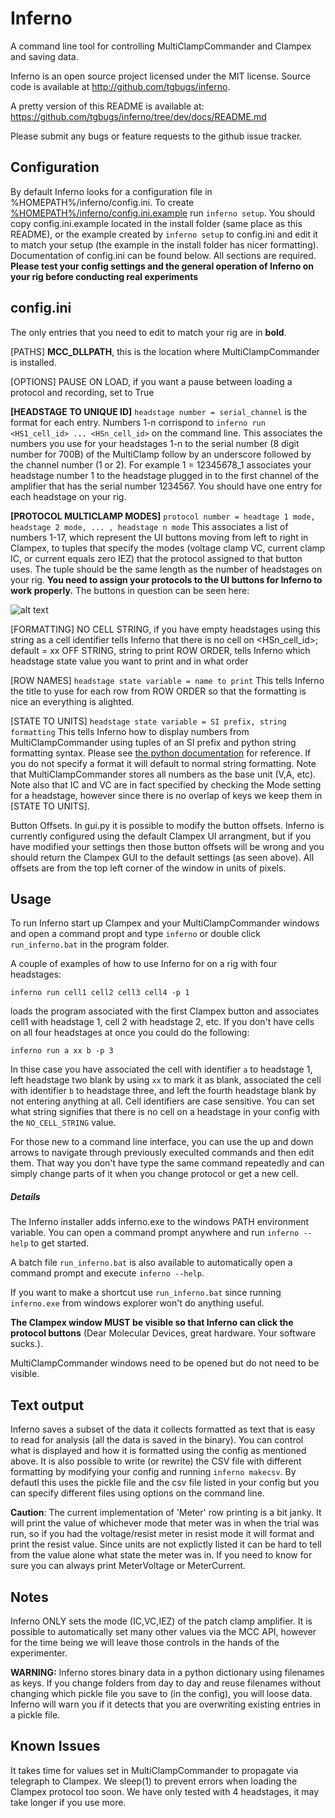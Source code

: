 Inferno
=======
A command line tool for controlling MultiClampCommander and Clampex and saving data.

Inferno is an open source project licensed under the MIT license.
Source code is available at http://github.com/tgbugs/inferno.

A pretty version of this README is available at:
https://github.com/tgbugs/inferno/tree/dev/docs/README.md

Please submit any bugs or feature requests to the github issue tracker.

Configuration
-------------
By default Inferno looks for a configuration file in %HOMEPATH%/inferno/config.ini.
To create [%HOMEPATH%/inferno/config.ini.example](../config.ini.example)
run `inferno setup`. You should copy config.ini.example located in the install
folder (same place as this README), or the example created by `inferno setup` to
config.ini and edit it to match your setup (the example in the install folder
has nicer formatting). Documentation of config.ini can be found below.
All sections are required. __Please test your config settings and the general
operation of Inferno on your rig before conducting real experiments__

config.ini
----------
The only entries that you need to edit to match your rig are in __bold__.

[PATHS]
__MCC_DLLPATH__, this is the location where MultiClampCommander is installed.

[OPTIONS]
PAUSE ON LOAD, if you want a pause between loading a protocol and recording, set to True

__[HEADSTAGE TO UNIQUE ID]__
`headstage number = serial_channel` is the format for each entry. Numbers 1-n
corrispond to `inferno run <HS1_cell_id> ... <HSn_cell_id>` on the command line.
This associates the numbers you use for your headstages 1-n to the serial number
(8 digit number for 700B)  of the MultiClamp follow by an underscore followed
by the channel number (1 or 2). For example 1 = 12345678_1 associates your
headstage number 1 to the headstage plugged in to the first channel of the
amplifier that has the serial number 1234567. You should have one entry for each
headstage on your rig.

__[PROTOCOL MULTICLAMP MODES]__
`protocol number = headtage 1 mode, headstage 2 mode, ... , headstage n mode`
This associates a list of numbers 1-17, which represent the UI buttons moving
from left to right in Clampex, to tuples that specify the modes (voltage clamp
VC, current clamp IC, or current equals zero IEZ) that the protocol assigned to
that button uses. The tuple should be the same length as the number of headstages
on your rig. __You need to assign your protocols to the UI buttons for Inferno to
work properly.__ The buttons in question can be seen here:

![alt text](https://raw.githubusercontent.com/tgbugs/inferno/dev/docs/clxbutts.jpg "Your clampex GUI should look like this.")

[FORMATTING]
NO CELL STRING, if you have empty headstages using this string as a cell identifier
tells Inferno that there is no cell on <HSn_cell_id>; default = xx
OFF STRING, string to print 
ROW ORDER, tells Inferno which headstage state value you want to print and in what order

[ROW NAMES]
`headstage state variable = name to print`
This tells Inferno the title to yuse for each row from ROW ORDER so that the
formatting is nice an everything is alighted.

[STATE TO UNITS]
`headstage state variable = SI prefix, string formatting`
This tells Inferno how to display numbers from MultiClampCommander
using tuples of an SI prefix and python string formatting syntax. Please see
[the python documentation](https://docs.python.org/3.3/library/string.html#format-specification-mini-language)
for reference. If you do not specify a format it will default to normal string
formatting. Note that MultiClampCommander stores all numbers as the base unit
(V,A, etc). Note also that IC and VC are in fact specified by checking the Mode
setting for a headstage, however since there is no overlap of keys we keep
them in [STATE TO UNITS].

Button Offsets. In gui.py it is possible to modify the button offsets.
Inferno is currently configured using the default Clampex UI arrangment, but
if you have modified your settings then those button offsets will be wrong and
you should return the Clampex GUI to the default settings (as seen above).
All offsets are from the top left corner of the window in units of pixels.

Usage
-----
To run Inferno start up Clampex and your MultiClampCommander windows and open
a command propt and type `inferno` or double click `run_inferno.bat` in the
program folder.

A couple of examples of how to use Inferno for on a rig with four headstages:

`inferno run cell1 cell2 cell3 cell4 -p 1`

loads the program associated with the first Clampex button and associates
cell1 with headstage 1, cell 2 with headstage 2, etc. If you don't have cells
on all four headstages at once you could do the following:

`inferno run a xx b -p 3`

In thise case you have associated the cell with identifier `a` to headstage 1,
left headstage two blank by using `xx` to mark it as blank, 
associated the cell with identifier `b` to headstage three, and left the fourth
headstage blank by not entering anything at all. Cell identifiers are case
sensitive. You can set what string signifies that there is no cell on a headstage
in your config with the `NO_CELL_STRING` value.

For those new to a command line interface, you can use the up and down arrows to
navigate through previously execulted commands and then edit them. That way you
don't have type the same command repeatedly and can simply change parts of it when
you change protocol or get a new cell.

##### Details
The Inferno installer adds inferno.exe to the windows PATH environment variable.
You can open a command prompt anywhere and run `inferno --help` to get started.

A batch file `run_inferno.bat` is also available to automatically open a command
prompt and execute `inferno --help`.

If you want to make a shortcut use `run_inferno.bat` since running `inferno.exe`
from windows explorer won't do anything useful.

__The Clampex window MUST be visible so that Inferno can click the protocol buttons__
(Dear Molecular Devices, great hardware. Your software sucks.).

MultiClampCommander windows need to be opened but do not need to be visible.

Text output
-----------
Inferno saves a subset of the data it collects formatted as text that is easy
to read for analysis (all the data is saved in the binary). You can control
what is displayed and how it is formatted using the config as mentioned above.
It is also possible to write (or rewrite) the CSV file with different formatting
by modifying your config and running `inferno makecsv`. By defautl this uses the
pickle file and the csv file listed in your config but you can specify different
files using options on the command line.

__Caution__: The current implementation of 'Meter' row printing is a bit janky.
It will print the value of whichever mode that meter was in when the trial was
run, so if you had the voltage/resist meter in resist mode it will format and
print the resist value. Since units are not explictly listed it can be hard to
tell from the value alone what state the meter was in. If you need to know for
sure you can always print MeterVoltage or MeterCurrent.

Notes
-----
Inferno ONLY sets the mode (IC,VC,IEZ) of the patch clamp amplifier. It is
possible to automatically set many other values via the MCC API, however for
the time being we will leave those controls in the hands of the experimenter.

__WARNING:__ Inferno stores binary data in a python dictionary using filenames as
keys. If you change folders from day to day and reuse filenames without changing
which pickle file you save to (in the config), you will loose data. Inferno will
warn you if it detects that you are overwriting existing entries in a pickle file.

Known Issues
------------
It takes time for values set in MultiClampCommander to propagate via telegraph
to Clampex. We sleep(1) to prevent errors when loading the Clampex protocol too
soon. We have only tested with 4 headstages, it may take longer if you use more.
